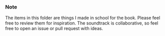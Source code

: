 ### Note
The items in this folder are things I made in school for the book. Please feel free to review them for inspiration.
The soundtrack is collaborative, so feel free to open an issue or pull request with ideas.
